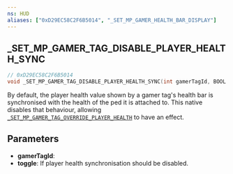 ```yaml
---
ns: HUD
aliases: ["0xD29EC58C2F6B5014", "_SET_MP_GAMER_HEALTH_BAR_DISPLAY"]
---
```

## _SET_MP_GAMER_TAG_DISABLE_PLAYER_HEALTH_SYNC

```c
// 0xD29EC58C2F6B5014
void _SET_MP_GAMER_TAG_DISABLE_PLAYER_HEALTH_SYNC(int gamerTagId, BOOL toggle);
```

By default, the player health value shown by a gamer tag's health bar is synchronised with the health of the ped it is attached to.
This native disables that behaviour, allowing [`_SET_MP_GAMER_TAG_OVERRIDE_PLAYER_HEALTH`](#_0x1563FE35E9928E67) to have an effect.


## Parameters
* **gamerTagId**: 
* **toggle**: If player health synchronisation should be disabled.
